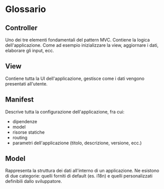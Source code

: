 # Glossario

## Controller

Uno dei tre elementi fondamentali del pattern MVC. Contiene la logica dell'applicazione.
Come ad esempio inizializzare la view, aggiornare i dati, elaborare gli input, ecc.

## View

Contiene tutta la UI dell'applicazione, gestisce come i dati vengono presentati all'utente.


## Manifest

Descrive tutta la configurazione dell'applicazione, fra cui:

- dipendenze
- model
- risorse statiche
- routing
- parametri dell'applicazione (titolo, descrizione, versione, ecc.)

## Model

Rappresenta la struttura dei dati all'interno di un applicazione. Ne esistono di due categorie: quelli
forniti di default (es. i18n) e quelli personalizzati definibili dallo sviluppatore.

